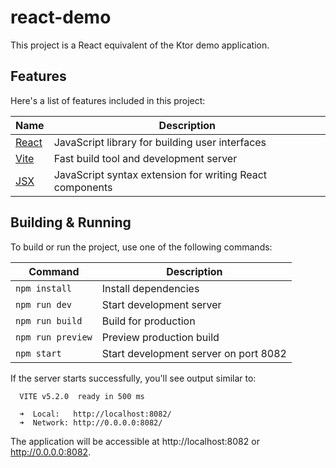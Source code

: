 # react-demo

This project is a React equivalent of the Ktor demo application.

## Features

Here's a list of features included in this project:

| Name                                              | Description                                                   |
| --------------------------------------------------|-------------------------------------------------------------- |
| [React](https://reactjs.org/)                    | JavaScript library for building user interfaces              |
| [Vite](https://vitejs.dev/)                      | Fast build tool and development server                       |
| [JSX](https://reactjs.org/docs/introducing-jsx.html) | JavaScript syntax extension for writing React components |

## Building & Running

To build or run the project, use one of the following commands:

| Command                | Description                                    |
| ----------------------|------------------------------------------------ |
| `npm install`         | Install dependencies                           |
| `npm run dev`         | Start development server                       |
| `npm run build`       | Build for production                           |
| `npm run preview`     | Preview production build                       |
| `npm start`           | Start development server on port 8082         |

If the server starts successfully, you'll see output similar to:

```
  VITE v5.2.0  ready in 500 ms

  ➜  Local:   http://localhost:8082/
  ➜  Network: http://0.0.0.0:8082/
```

The application will be accessible at http://localhost:8082 or http://0.0.0.0:8082.
